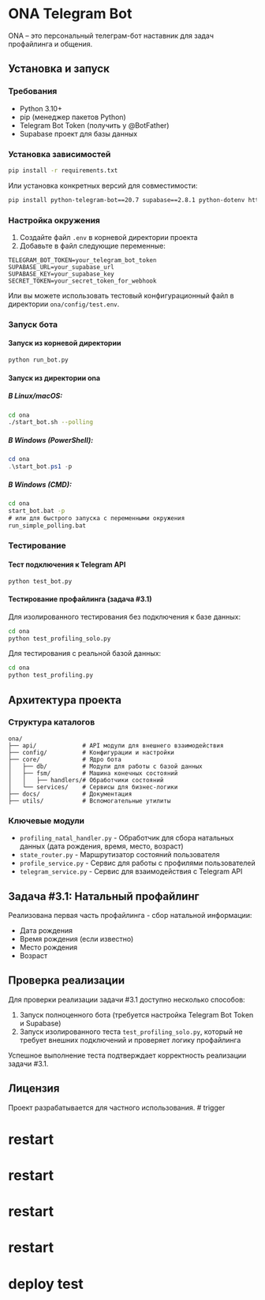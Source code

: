 # ONA Telegram Bot

ONA – это персональный телеграм-бот наставник для задач профайлинга и общения.

## Установка и запуск

### Требования
- Python 3.10+
- pip (менеджер пакетов Python)
- Telegram Bot Token (получить у @BotFather)
- Supabase проект для базы данных

### Установка зависимостей

```bash
pip install -r requirements.txt
```

Или установка конкретных версий для совместимости:

```bash
pip install python-telegram-bot==20.7 supabase==2.8.1 python-dotenv httpx
```

### Настройка окружения
1. Создайте файл `.env` в корневой директории проекта
2. Добавьте в файл следующие переменные:
```
TELEGRAM_BOT_TOKEN=your_telegram_bot_token
SUPABASE_URL=your_supabase_url
SUPABASE_KEY=your_supabase_key
SECRET_TOKEN=your_secret_token_for_webhook
```

Или вы можете использовать тестовый конфигурационный файл в директории `ona/config/test.env`.

### Запуск бота

#### Запуск из корневой директории
```bash
python run_bot.py
```

#### Запуск из директории ona

##### В Linux/macOS:
```bash
cd ona
./start_bot.sh --polling
```

##### В Windows (PowerShell):
```powershell
cd ona
.\start_bot.ps1 -p
```

##### В Windows (CMD):
```cmd
cd ona
start_bot.bat -p
# или для быстрого запуска с переменными окружения
run_simple_polling.bat
```

### Тестирование

#### Тест подключения к Telegram API
```bash
python test_bot.py
```

#### Тестирование профайлинга (задача #3.1)

Для изолированного тестирования без подключения к базе данных:
```bash
cd ona
python test_profiling_solo.py
```

Для тестирования с реальной базой данных:
```bash
cd ona
python test_profiling.py
```

## Архитектура проекта

### Структура каталогов
```
ona/
├── api/             # API модули для внешнего взаимодействия
├── config/          # Конфигурации и настройки
├── core/            # Ядро бота
│   ├── db/          # Модули для работы с базой данных
│   ├── fsm/         # Машина конечных состояний
│   │   ├── handlers/# Обработчики состояний
│   └── services/    # Сервисы для бизнес-логики
├── docs/            # Документация
├── utils/           # Вспомогательные утилиты
```

### Ключевые модули
- `profiling_natal_handler.py` - Обработчик для сбора натальных данных (дата рождения, время, место, возраст)
- `state_router.py` - Маршрутизатор состояний пользователя
- `profile_service.py` - Сервис для работы с профилями пользователей
- `telegram_service.py` - Сервис для взаимодействия с Telegram API

## Задача #3.1: Натальный профайлинг

Реализована первая часть профайлинга - сбор натальной информации:
- Дата рождения
- Время рождения (если известно)
- Место рождения
- Возраст

## Проверка реализации

Для проверки реализации задачи #3.1 доступно несколько способов:

1. Запуск полноценного бота (требуется настройка Telegram Bot Token и Supabase)
2. Запуск изолированного теста `test_profiling_solo.py`, который не требует внешних подключений и проверяет логику профайлинга

Успешное выполнение теста подтверждает корректность реализации задачи #3.1.

## Лицензия
Проект разрабатывается для частного использования. # trigger
# restart
# restart
# restart
# restart
# deploy test
